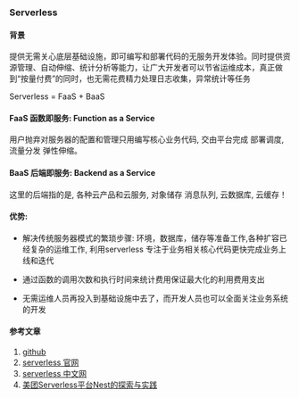 ### Serverless
#### 背景

提供无需关心底层基础设施，即可编写和部署代码的无服务开发体验。同时提供资源管理、自动伸缩、统计分析等能力，让广大开发者可以节省运维成本，真正做到“按量付费”的同时，也无需花费精力处理日志收集，异常统计等任务

Serverless = FaaS + BaaS
#### FaaS 函数即服务: Function as a Service 

用户抛弃对服务器的配置和管理只用编写核心业务代码, 交由平台完成 部署调度,流量分发 弹性伸缩。

#### BaaS 后端即服务: Backend as a Service

这里的后端指的是, 各种云产品和云服务, 对象储存 消息队列, 云数据库, 云缓存！

#### 优势:

- 解决传统服务器模式的繁琐步骤: 环境，数据库，储存等准备工作,各种扩容已经复杂的运维工作, 利用serverless 专注于业务相关核心代码更快完成业务上线和迭代

- 通过函数的调用次数和执行时间来统计费用保证最大化的利用费用支出

- 无需运维人员再投入到基础设施中去了，而开发人员也可以全面关注业务系统的开发


#### 参考文章

1. [github](https://github.com/serverless/serverless/blob/master/README_CN.md)
2. [serverless 官网](https://www.serverless.com/cn/)
3. [serverless 中文网](https://serverlesscloud.cn/)
4. [美团Serverless平台Nest的探索与实践](https://tech.meituan.com/2021/04/21/nest-serverless.html)